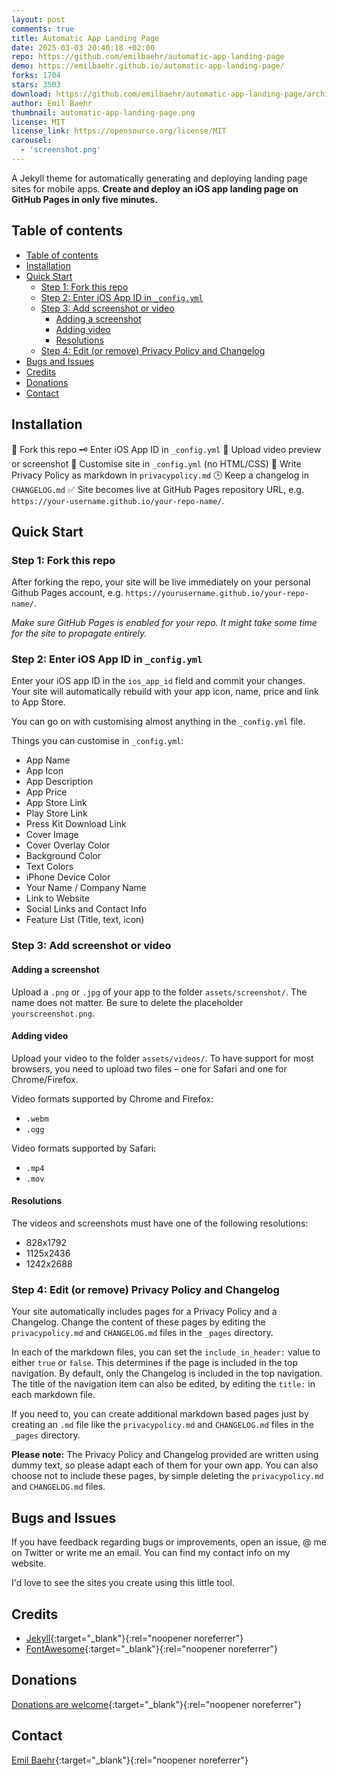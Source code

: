 ```yaml
---
layout: post
comments: true
title: Automatic App Landing Page
date: 2025-03-03 20:40:18 +02:00
repo: https://github.com/emilbaehr/automatic-app-landing-page
demo: https://emilbaehr.github.io/automatic-app-landing-page/
forks: 1704
stars: 3503
download: https://github.com/emilbaehr/automatic-app-landing-page/archive/refs/heads/master.zip
author: Emil Baehr
thumbnail: automatic-app-landing-page.png
license: MIT
license_link: https://opensource.org/license/MIT
carousel:
  - 'screenshot.png'
---
```


A Jekyll theme for automatically generating and deploying landing page sites for mobile apps. **Create and deploy an iOS app landing page on GitHub Pages in only five minutes.**

## Table of contents

- [Table of contents](#table-of-contents)
- [Installation](#installation)
- [Quick Start](#quick-start)
  - [Step 1: Fork this repo](#step-1-fork-this-repo)
  - [Step 2: Enter iOS App ID in `_config.yml`](#step-2-enter-ios-app-id-in-_configyml)
  - [Step 3: Add screenshot or video](#step-3-add-screenshot-or-video)
    - [Adding a screenshot](#adding-a-screenshot)
    - [Adding video](#adding-video)
    - [Resolutions](#resolutions)
  - [Step 4: Edit (or remove) Privacy Policy and Changelog](#step-4-edit-or-remove-privacy-policy-and-changelog)
- [Bugs and Issues](#bugs-and-issues)
- [Credits](#credits)
- [Donations](#donations)
- [Contact](#contact)

## Installation

🔧 Fork this repo
🗝 Enter iOS App ID in `_config.yml`
📲 Upload video preview or screenshot
🎨 Customise site in `_config.yml` (no HTML/CSS)
📝 Write Privacy Policy as markdown in `privacypolicy.md`
🕒 Keep a changelog in `CHANGELOG.md`
✅ Site becomes live at GitHub Pages repository URL, e.g. `https://your-username.github.io/your-repo-name/`.

## Quick Start

### Step 1: Fork this repo

After forking the repo, your site will be live immediately on your personal Github Pages account, e.g. `https://yourusername.github.io/your-repo-name/`.

*Make sure GitHub Pages is enabled for your repo. It might take some time for the site to propagate entirely.*

### Step 2: Enter iOS App ID in `_config.yml`

Enter your iOS app ID in the `ios_app_id` field and commit your changes. Your site will automatically rebuild with your app icon, name, price and link to App Store.

You can go on with customising almost anything in the `_config.yml` file.

Things you can customise in `_config.yml`:

- App Name
- App Icon
- App Description
- App Price
- App Store Link
- Play Store Link
- Press Kit Download Link
- Cover Image
- Cover Overlay Color
- Background Color
- Text Colors
- iPhone Device Color
- Your Name / Company Name
- Link to Website
- Social Links and Contact Info
- Feature List (Title, text, icon)

### Step 3: Add screenshot or video

#### Adding a screenshot

Upload a `.png` or `.jpg` of your app to the folder `assets/screenshot/`. The name does not matter. Be sure to delete the placeholder `yourscreenshot.png`.

#### Adding video

Upload your video to the folder `assets/videos/`. To have support for most browsers, you need to upload two files – one for Safari and one for Chrome/Firefox.

Video formats supported by Chrome and Firefox:

- `.webm`
- `.ogg`

Video formats supported by Safari:

- `.mp4`
- `.mov`

#### Resolutions

The videos and screenshots must have one of the following resolutions:

- 828x1792
- 1125x2436
- 1242x2688

### Step 4: Edit (or remove) Privacy Policy and Changelog

Your site automatically includes pages for a Privacy Policy and a Changelog. Change the content of these pages by editing the `privacypolicy.md` and `CHANGELOG.md` files in the `_pages` directory.

In each of the markdown files, you can set the `include_in_header:` value to either `true` or `false`. This determines if the page is included in the top navigation.
By default, only the Changelog is included in the top navigation. The title of the navigation item can also be edited, by editing the `title:` in each markdown file.

If you need to, you can create additional markdown based pages just by creating an `.md` file like the `privacypolicy.md` and `CHANGELOG.md` files in the `_pages` directory.

**Please note:** The Privacy Policy and Changelog provided are written using dummy text, so please adapt each of them for your own app.
You can also choose not to include these pages, by simple deleting the `privacypolicy.md` and `CHANGELOG.md` files.

## Bugs and Issues

If you have feedback regarding bugs or improvements, open an issue, @ me on Twitter or write me an email. You can find my contact info on my website.

I'd love to see the sites you create using this little tool.

## Credits

- [Jekyll](https://github.com/jekyll/jekyll){:target="_blank"}{:rel="noopener noreferrer"}
- [FontAwesome](https://fontawesome.github.io/Font-Awesome/){:target="_blank"}{:rel="noopener noreferrer"}

## Donations

[Donations are welcome](https://www.paypal.com/cgi-bin/webscr?cmd=_donations&business=S8ZZT3JXJPN92&currency_code=USD&source=url){:target="_blank"}{:rel="noopener noreferrer"}

## Contact

[Emil Baehr](https://emilbaehr.com/){:target="_blank"}{:rel="noopener noreferrer"}
